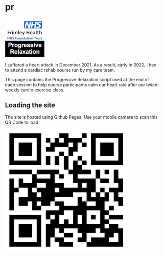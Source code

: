 # pr

![icon](ios-fhft-pr-128.png)

I suffered a heart attack in December 2021. As a result, early in 2022, I had to attend a cardiac rehab course run by my care team.

This page contains the Progressive Relaxation script used at the end of each session to help course participants calm our heart rate after our twice-weekly cardio exercise class.

## Loading the site

The site is hosted using Github Pages. Use your mobile camera to scan this QR Code to load.

![QR Code](qrcode.png)
